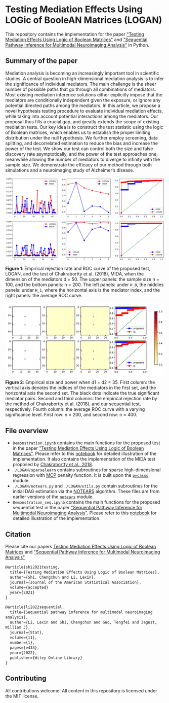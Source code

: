 # Testing Mediation Effects Using LOGic of BooleAN Matrices (LOGAN)

This repository contains the implementation for the paper ["Testing Mediation Effects Using Logic of Boolean Matrices"](https://arxiv.org/abs/2005.04584) and ["Sequential Pathway Inference for Multimodal Neuroimaging Analysis"](http://eprints.lse.ac.uk/111904/) in Python.

## Summary of the paper

Mediation analysis is becoming an increasingly important tool in scientific studies. A central question in high-dimensional mediation analysis is to infer the significance of individual mediators. The main challenge is the sheer number of possible paths that go through all combinations of mediators. Most existing mediation inference solutions either explicitly impose that the mediators are conditionally independent given the exposure, or ignore any potential directed paths among the mediators. In this article, we propose a novel hypothesis testing procedure to evaluate individual mediation effects, while taking into account potential interactions among the mediators. Our proposal thus fills a crucial gap, and greatly extends the scope of existing mediation tests. Our key idea is to construct the test statistic using the logic of Boolean matrices, which enables us to establish the proper limiting distribution under the null hypothesis. We further employ screening, data splitting, and decorrelated estimation to reduce the bias and increase the power of the test. We show our test can control both the size
and false discovery rate asymptotically, and the power of the test approaches one, meanwhile allowing the number of mediators to diverge to infinity with the sample
size. We demonstrate the efficacy of our method through both simulations and a neuroimaging study of Alzheimer’s disease.

<img align="center" src="ERRAB.png" alt="drawing" width="700">

**Figure 1**: Empirical rejection rate and ROC curve of the proposed test, LOGAN, and the test of Chakrabortty et al. (2018), MIDA, when the dimension of the mediators d = 50. The upper panels: the sample size n = 100, and the bottom panels: n = 200. The left panels: under `H_0`, the middles panels: under `H_1`, where the horizontal axis is the mediator index, and the right panels: the average ROC curve. 

<img align="center" src="SecA.png" alt="drawing" width="700">

**Figure 2**: Empirical size and power when d1 = d2 = 35. First column: the vertical axis denotes the indices of the mediators in the first set, and the horizontal axis the second set. The black dots indicate the true significant mediator pairs. Second and third columns: the empirical rejection rate by the method of Chakrabortty et al. (2018), and our sequential test, respectively. Fourth column: the average ROC curve with a varying significance level. First row: n = 200, and second row: n = 400.

## File overview

* `Demonstration.ipynb` contains the main functions for the proposed test in the paper ["Testing Mediation Effects Using Logic of Boolean Matrices"](https://arxiv.org/abs/2005.04584). Please refer to this [notebook](https://github.com/callmespring/LOGAN/blob/master/Demonstration.ipynb) for detailed illustration of the implementation. It also contains the implementation of the MIDA test proposed by [Chakrabortty et al., 2018](https://arxiv.org/pdf/1809.10652.pdf). 
* `./LOGAN/sparselearn` contains subroutines for sparse high-dimensional regression with [MCP](https://arxiv.org/pdf/1002.4734.pdf) penalty function. It is built upon the [`pycasso`](https://pypi.org/project/pycasso/) module.
* `./LOGAN/notears.py` and `./LOGAN/utils.py` contain subroutines for the initial DAG estimation via the [NOTEARS](https://papers.nips.cc/paper/2018/file/e347c51419ffb23ca3fd5050202f9c3d-Paper.pdf) algorithm. These files are from earlier versions of the [`notears`](https://github.com/xunzheng/notears) module.
* `Demonstration_seq.ipynb` contains the main functions for the proposed sequential test in the paper ["Sequential Pathway Inference for Multimodal Neuroimaging Analysis"](https://onlinelibrary.wiley.com/doi/full/10.1002/sta4.433). Please refer to this [notebook](https://github.com/callmespring/LOGAN/blob/master/Demonstration_seq.ipynb) for detailed illustration of the implementation.

## Citation

Please cite our papers
[Testing Mediation Effects Using Logic of Boolean Matrices](https://arxiv.org/pdf/2005.04584.pdf) and ["Sequential Pathway Inference for Multimodal Neuroimaging Analysis"](https://onlinelibrary.wiley.com/doi/full/10.1002/sta4.433)

``` 
@article{shi2021testing,
  title={Testing Mediation Effects Using Logic of Boolean Matrices},
  author={Shi, Chengchun and Li, Lexin},
  journal={Journal of the American Statistical Association},
  volume={accepted}
  year={2021}
}
``` 

```
@article{li2022sequential,
  title={Sequential pathway inference for multimodal neuroimaging analysis},
  author={Li, Lexin and Shi, Chengchun and Guo, Tengfei and Jagust, William J},
  journal={Stat},
  volume={11},
  number={1},
  pages={e433},
  year={2022},
  publisher={Wiley Online Library}
}
```

## Contributing

All contributions welcome! All content in this repository is licensed under the MIT license.

